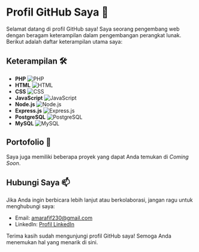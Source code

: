 # Profil GitHub Saya 🚀

Selamat datang di profil GitHub saya! Saya seorang pengembang web dengan beragam keterampilan dalam pengembangan perangkat lunak. Berikut adalah daftar keterampilan utama saya:

## Keterampilan 🛠️

- **PHP** ![PHP](https://img.shields.io/badge/-PHP-777BB4?style=flat-square&logo=php&logoColor=white)
- **HTML** ![HTML](https://img.shields.io/badge/-HTML-E34F26?style=flat-square&logo=html5&logoColor=white)
- **CSS** ![CSS](https://img.shields.io/badge/-CSS-1572B6?style=flat-square&logo=css3&logoColor=white)
- **JavaScript** ![JavaScript](https://img.shields.io/badge/-JavaScript-F7DF1E?style=flat-square&logo=javascript&logoColor=black)
- **Node.js** ![Node.js](https://img.shields.io/badge/-Node.js-339933?style=flat-square&logo=node.js&logoColor=white)
- **Express.js** ![Express.js](https://img.shields.io/badge/-Express.js-000000?style=flat-square&logo=express&logoColor=white)
- **PostgreSQL** ![PostgreSQL](https://img.shields.io/badge/-PostgreSQL-336791?style=flat-square&logo=postgresql&logoColor=white)
- **MySQL** ![MySQL](https://img.shields.io/badge/-MySQL-4479A1?style=flat-square&logo=mysql&logoColor=white)

## Portofolio 💼

Saya juga memiliki beberapa proyek yang dapat Anda temukan di _Coming Soon_.

## Hubungi Saya 📫

Jika Anda ingin berbicara lebih lanjut atau berkolaborasi, jangan ragu untuk menghubungi saya:

- Email: [amarafif230@gmail.com](mailto:amarafif230@email.com)
- LinkedIn: [Profil LinkedIn]([link-ke-linkedin](https://www.linkedin.com/in/muhammad-ammar-afif-2b9741218/))

Terima kasih sudah mengunjungi profil GitHub saya! Semoga Anda menemukan hal yang menarik di sini.


<!---
amarafiif/amarafiif is a ✨ special ✨ repository because its `README.md` (this file) appears on your GitHub profile.
You can click the Preview link to take a look at your changes.
--->
